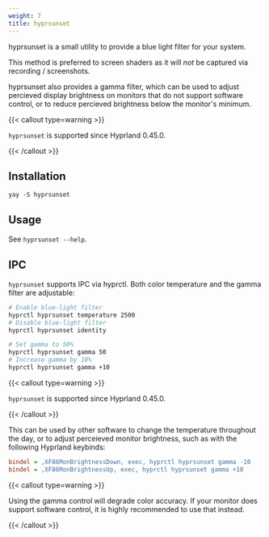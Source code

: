 ```yaml
---
weight: 7
title: hyprsunset
---
```


hyprsunset is a small utility to provide a blue light filter
for your system.

This method is preferred to screen shaders as it will _not_ be captured via recording / screenshots.

hyprsunset also provides a gamma filter, which can be used to
adjust percieved display brightness on monitors that do not
support software control, or to reduce percieved brightness
below the monitor's minimum.

{{< callout type=warning >}}

`hyprsunset` is supported since Hyprland 0.45.0.

{{< /callout >}}

## Installation

`yay -S hyprsunset`

## Usage

See `hyprsunset --help`.

## IPC

`hyprsunset` supports IPC via hyprctl. Both color temperature and the gamma filter are adjustable:
```sh
# Enable blue-light filter
hyprctl hyprsunset temperature 2500
# Disable blue-light filter
hyprctl hyprsunset identity

# Set gamma to 50%
hyprctl hyprsunset gamma 50
# Increase gamma by 10%
hyprctl hyprsunset gamma +10
```

{{< callout type=warning >}}

`hyprsunset` is supported since Hyprland 0.45.0.

{{< /callout >}}

This can be used by other software to change the temperature throughout the day, or to adjust perceieved
monitor brightness, such as with the following Hyprland keybinds:
```ini
bindel = ,XF86MonBrightnessDown, exec, hyprctl hyprsunset gamma -10
bindel = ,XF86MonBrightnessUp, exec, hyprctl hyprsunset gamma +10
```

{{< callout type=warning >}}

Using the gamma control will degrade color accuracy. If your monitor does support software control, it is highly recommended to use that instead.

{{< /callout >}}